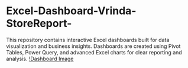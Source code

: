 # Excel-Dashboard-Vrinda-StoreReport-
This repository contains interactive Excel dashboards built for data visualization and business insights. Dashboards are created using Pivot Tables, Power Query, and advanced Excel charts for clear reporting and analysis.
[!Dashboard Image](https://github.com/ApoorvTiwariaxis/Excel-Dashboard-Vrinda-StoreReport-/blob/69ea011dd84beb7777128294f06054128107dc91/Screenshot%202025-08-28%20122509.png)
